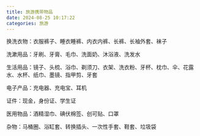 ```yaml
---
title: 旅游携带物品
date: 2024-08-25 10:17:22
categories: 旅游
---
```

换洗衣物：衣服裤子、睡衣睡裤、内衣内裤、长裤、长袖外套、袜子

洗漱用品：牙刷、牙膏、毛巾、洗面奶、沐浴液、洗发水

生活用品：镜子、头梳、浴巾、剃须刀、衣架、洗衣粉、牙杯、枕巾、伞、花露水、水杯、纸巾、墨镜、指甲剪、牙套

电子产品：充电器、充电宝、耳机

证件：现金，身份证、学生证

医用物品：酒精湿巾、碘伏棉签、创可贴、口罩

杂物：马桶圈、浴缸套、转换插头、一次性手套、鞋套、垃圾袋

